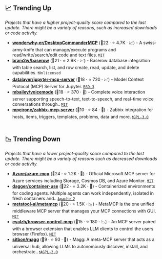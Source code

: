 ## 📈 Trending Up

_Projects that have a higher project-quality score compared to the last update. There might be a variety of reasons, such as increased downloads or code activity._

- <b><a href="https://github.com/wonderwhy-er/DesktopCommanderMCP">wonderwhy-er/DesktopCommanderMCP</a></b> (🥈22 ·  ⭐ 4.7K · 📈) - A swiss-army-knife that can manage/execute programs and read/write/search/edit code and text files. <code><a href="http://bit.ly/34MBwT8">MIT</a></code> <code><img src="https://api.iconify.design/devicon:linux.svg" style="display:inline;" width="13" height="13"></code> <code><img src="https://api.iconify.design/material-symbols:home.svg?color=%2389b4fa" style="display:inline;" width="13" height="13"></code> <code><img src="https://cdn.simpleicons.org/apple/9399b2" style="display:inline;" width="13" height="13"></code> <code><img src="https://api.iconify.design/devicon:typescript.svg" style="display:inline;" width="13" height="13"></code> <code><img src="https://api.iconify.design/devicon:windows11.svg" style="display:inline;" width="13" height="13"></code>
- <b><a href="https://github.com/baserow/baserow">bram2w/baserow</a></b> (🥇21 ·  ⭐ 2.9K · 📈) - Baserow database integration with table search, list, and row create, read, update, and delete capabilities. <code>❗Unlicensed</code>
- <b><a href="https://github.com/datalayer/jupyter-mcp-server">datalayer/jupyter-mcp-server</a></b> (🥇18 ·  ⭐ 720 · 📈) - Model Context Protocol (MCP) Server for Jupyter. <code><a href="http://bit.ly/3aKzpTv">BSD-3</a></code> <code><img src="https://api.iconify.design/material-symbols:home.svg?color=%2389b4fa" style="display:inline;" width="13" height="13"></code> <code><img src="https://api.iconify.design/devicon:python.svg" style="display:inline;" width="13" height="13"></code>
- <b><a href="https://github.com/mbailey/voicemode">mbailey/voicemode</a></b> (🥇18 ·  ⭐ 370 · 🐣) - Complete voice interaction server supporting speech-to-text, text-to-speech, and real-time voice conversations through.. <code><a href="http://bit.ly/34MBwT8">MIT</a></code> <code><img src="https://api.iconify.design/material-symbols:home.svg?color=%2389b4fa" style="display:inline;" width="13" height="13"></code> <code><img src="https://api.iconify.design/devicon:python.svg" style="display:inline;" width="13" height="13"></code>
- <b><a href="https://github.com/mpeirone/zabbix-mcp-server">mpeirone/zabbix-mcp-server</a></b> (🥉10 ·  ⭐ 84 · 🐣) - Zabbix integration for hosts, items, triggers, templates, problems, data and more. <code><a href="http://bit.ly/2M0xdwT">❗️GPL-3.0</a></code> <code><img src="https://api.iconify.design/material-symbols:cloud.svg?color=%23bac2de" style="display:inline;" width="13" height="13"></code> <code><img src="https://api.iconify.design/devicon:linux.svg" style="display:inline;" width="13" height="13"></code> <code><img src="https://cdn.simpleicons.org/apple/9399b2" style="display:inline;" width="13" height="13"></code> <code><img src="https://api.iconify.design/devicon:python.svg" style="display:inline;" width="13" height="13"></code> <code><img src="https://api.iconify.design/devicon:windows11.svg" style="display:inline;" width="13" height="13"></code>

## 📉 Trending Down

_Projects that have a lower project-quality score compared to the last update. There might be a variety of reasons such as decreased downloads or code activity._

- <b><a href="https://github.com/Azure/azure-mcp">Azure/azure-mcp</a></b> (🥇24 ·  ⭐ 1.2K · 🐣) - Official Microsoft MCP server for Azure services including Storage, Cosmos DB, and Azure Monitor. <code><a href="http://bit.ly/34MBwT8">MIT</a></code>
- <b><a href="https://github.com/dagger/container-use">dagger/container-use</a></b> (🥇22 ·  ⭐ 3.2K · 🐣) - Containerized environments for coding agents. Multiple agents can work independently, isolated in fresh containers and.. <code><a href="http://bit.ly/3nYMfla">Apache-2</a></code> <code><img src="https://api.iconify.design/devicon:go.svg" style="display:inline;" width="13" height="13"></code> <code><img src="https://api.iconify.design/devicon:linux.svg" style="display:inline;" width="13" height="13"></code> <code><img src="https://api.iconify.design/material-symbols:home.svg?color=%2389b4fa" style="display:inline;" width="13" height="13"></code> <code><img src="https://cdn.simpleicons.org/apple/9399b2" style="display:inline;" width="13" height="13"></code> <code><img src="https://api.iconify.design/devicon:windows11.svg" style="display:inline;" width="13" height="13"></code>
- <b><a href="https://github.com/metatool-ai/metamcp">metatool-ai/metamcp</a></b> (🥈20 ·  ⭐ 1.5K · 📉) - MetaMCP is the one unified middleware MCP server that manages your MCP connections with GUI. <code><a href="http://bit.ly/34MBwT8">MIT</a></code> <code><img src="https://api.iconify.design/material-symbols:cloud.svg?color=%23bac2de" style="display:inline;" width="13" height="13"></code> <code><img src="https://api.iconify.design/devicon:linux.svg" style="display:inline;" width="13" height="13"></code> <code><img src="https://api.iconify.design/material-symbols:home.svg?color=%2389b4fa" style="display:inline;" width="13" height="13"></code> <code><img src="https://cdn.simpleicons.org/apple/9399b2" style="display:inline;" width="13" height="13"></code> <code><img src="https://api.iconify.design/devicon:typescript.svg" style="display:inline;" width="13" height="13"></code> <code><img src="https://api.iconify.design/devicon:windows11.svg" style="display:inline;" width="13" height="13"></code>
- <b><a href="https://github.com/eyalzh/browser-control-mcp">eyalzh/browser-control-mcp</a></b> (🥈15 ·  ⭐ 180 · 📉) - An MCP server paired with a browser extension that enables LLM clients to control the users browser (Firefox). <code><a href="http://bit.ly/34MBwT8">MIT</a></code> <code><img src="https://api.iconify.design/material-symbols:home.svg?color=%2389b4fa" style="display:inline;" width="13" height="13"></code> <code><img src="https://api.iconify.design/devicon:typescript.svg" style="display:inline;" width="13" height="13"></code>
- <b><a href="https://github.com/sitbon/magg">sitbon/magg</a></b> (🥉9 ·  ⭐ 93 · 🐣) - Magg: A meta-MCP server that acts as a universal hub, allowing LLMs to autonomously discover, install, and orchestrate.. <code><a href="http://bit.ly/3pwmjO5">❗️AGPL-3.0</a></code> <code><img src="https://api.iconify.design/material-symbols:cloud.svg?color=%23bac2de" style="display:inline;" width="13" height="13"></code> <code><img src="https://api.iconify.design/devicon:linux.svg" style="display:inline;" width="13" height="13"></code> <code><img src="https://api.iconify.design/material-symbols:home.svg?color=%2389b4fa" style="display:inline;" width="13" height="13"></code> <code><img src="https://cdn.simpleicons.org/apple/9399b2" style="display:inline;" width="13" height="13"></code> <code><img src="https://api.iconify.design/devicon:python.svg" style="display:inline;" width="13" height="13"></code> <code><img src="https://api.iconify.design/devicon:windows11.svg" style="display:inline;" width="13" height="13"></code>

